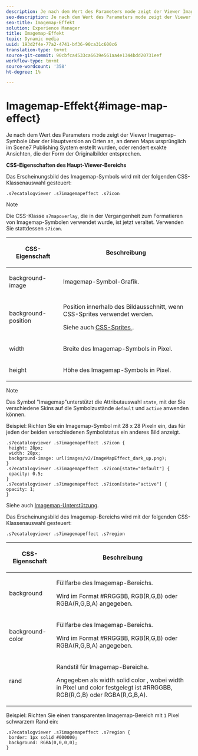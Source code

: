 ```yaml
---
description: Je nach dem Wert des Parameters mode zeigt der Viewer Imagemap-Symbole über der Hauptversion an Orten an, an denen Maps ursprünglich im Scene7 Publishing System erstellt wurden, oder rendert exakte Ansichten, die der Form der Originalbilder entsprechen.
seo-description: Je nach dem Wert des Parameters mode zeigt der Viewer Imagemap-Symbole über der Hauptversion an Orten an, an denen Maps ursprünglich im Scene7 Publishing System erstellt wurden, oder rendert exakte Ansichten, die der Form der Originalbilder entsprechen.
seo-title: Imagemap-Effekt
solution: Experience Manager
title: Imagemap-Effekt
topic: Dynamic media
uuid: 193d2f4e-77a2-4741-bf36-90ca31c600c6
translation-type: tm+mt
source-git-commit: 90cbfca4533ca6639e561aa4e1344bdd20731eef
workflow-type: tm+mt
source-wordcount: '358'
ht-degree: 1%

---
```



# Imagemap-Effekt{#image-map-effect}

Je nach dem Wert des Parameters mode zeigt der Viewer Imagemap-Symbole über der Hauptversion an Orten an, an denen Maps ursprünglich im Scene7 Publishing System erstellt wurden, oder rendert exakte Ansichten, die der Form der Originalbilder entsprechen.

<!--<a id="section_061E550C1C1D4DB2BD663A898895B38C"></a>-->

**CSS-Eigenschaften des Haupt-Viewer-Bereichs**

Das Erscheinungsbild des Imagemap-Symbols wird mit der folgenden CSS-Klassenauswahl gesteuert:

```
.s7ecatalogviewer .s7imagemapeffect .s7icon
```

>[!NOTE]
>
>Die CSS-Klasse `s7mapoverlay`, die in der Vergangenheit zum Formatieren von Imagemap-Symbolen verwendet wurde, ist jetzt veraltet. Verwenden Sie stattdessen `s7icon`.

<table id="table_94EE3F5BBE4547C0B4943471CEE7EDE4"> 
 <thead> 
  <tr> 
   <th colname="col1" class="entry"> <p> CSS-Eigenschaft </p> </th> 
   <th colname="col2" class="entry"> <p>Beschreibung </p> </th> 
  </tr> 
 </thead>
 <tbody> 
  <tr> 
   <td colname="col1"> <p> <span class="codeph"> background-image  </span> </p> </td> 
   <td colname="col2"> <p>Imagemap-Symbol-Grafik. </p> </td> 
  </tr> 
  <tr> 
   <td colname="col1"> <p> <span class="codeph"> background-position  </span> </p> </td> 
   <td colname="col2"> <p> Position innerhalb des Bildausschnitt, wenn CSS-Sprites verwendet werden. </p> <p>Siehe auch <a href="../../../c-html5-s7-aem-asset-viewers/c-html5-20-ecatalog-viewer-about/c-html5-20-ecatalog-viewer-customizingviewer/c-html5-20-ecatalog-viewer-customizingviewer.md#section-9d570f95eb2443aca74c1b02f6e89aff" format="dita" scope="local"> CSS-Sprites </a>. </p> </td> 
  </tr> 
  <tr> 
   <td colname="col1"> <p> <span class="codeph"> width </span> </p> </td> 
   <td colname="col2"> <p>Breite des Imagemap-Symbols in Pixel. </p> </td> 
  </tr> 
  <tr> 
   <td colname="col1"> <p> <span class="codeph"> height </span> </p> </td> 
   <td colname="col2"> <p>Höhe des Imagemap-Symbols in Pixel. </p> </td> 
  </tr> 
 </tbody> 
</table>

>[!NOTE]
>
>Das Symbol &quot;Imagemap&quot;unterstützt die Attributauswahl `state`, mit der Sie verschiedene Skins auf die Symbolzustände `default` und `active` anwenden können.

Beispiel: Richten Sie ein Imagemap-Symbol mit 28 x 28 Pixeln ein, das für jeden der beiden verschiedenen Symbolstatus ein anderes Bild anzeigt.

```
.s7ecatalogviewer .s7imagemapeffect .s7icon { 
 height: 28px; 
 width: 28px;  
 background-image: url(images/v2/ImageMapEffect_dark_up.png); 
} 
.s7ecatalogviewer .s7imagemapeffect .s7icon[state="default"] { 
 opacity: 0.5; 
} 
.s7ecatalogviewer .s7imagemapeffect .s7icon[state="active"] { 
opacity: 1; 
}
```

Siehe auch [Imagemap-Unterstützung](../../../c-html5-s7-aem-asset-viewers/c-html5-20-ecatalog-viewer-about/c-html5-20-ecatalog-image-map-support.md#concept-28759efae5014a1fa8b0fb14dc26812a).

Das Erscheinungsbild des Imagemap-Bereichs wird mit der folgenden CSS-Klassenauswahl gesteuert:

```
.s7ecatalogviewer .s7imagemapeffect .s7region
```

<table id="table_1FF98CE842604AAABD838FF528CDC4EF"> 
 <thead> 
  <tr> 
   <th colname="col1" class="entry"> <p> CSS-Eigenschaft </p> </th> 
   <th colname="col2" class="entry"> <p>Beschreibung </p> </th> 
  </tr> 
 </thead>
 <tbody> 
  <tr> 
   <td colname="col1"> <p> <span class="codeph"> background  </span> </p> </td> 
   <td colname="col2"> <p> Füllfarbe des Imagemap-Bereichs. </p> <p>Wird im Format #RRGGBB, RGB(R,G,B) oder RGBA(R,G,B,A) angegeben. </p> </td> 
  </tr> 
  <tr> 
   <td colname="col1"> <p> <span class="codeph"> background-color  </span> </p> </td> 
   <td colname="col2"> <p> Füllfarbe des Imagemap-Bereichs. </p> <p>Wird im Format #RRGGBB, RGB(R,G,B) oder RGBA(R,G,B,A) angegeben. </p> </td> 
  </tr> 
  <tr> 
   <td colname="col1"> <p> <span class="codeph"> rand </span> </p> </td> 
   <td colname="col2"> <p> Randstil für Imagemap-Bereiche. </p> <p>Angegeben als <span class="codeph"> <span class="varname"> width </span> solid <span class="varname"> color </span> </span>, wobei <span class="codeph"> <span class="varname"> width </span> </span> in Pixel und <span class="codeph"> <span class="varname"> color </span> </span> festgelegt ist #RRGGBB, RGB(R,G,B) oder RGBA(R,G,B,A). </p> </td> 
  </tr> 
 </tbody> 
</table>

Beispiel: Richten Sie einen transparenten Imagemap-Bereich mit `1` Pixel schwarzem Rand ein:

```
.s7ecatalogviewer .s7imagemapeffect .s7region { 
 border: 1px solid #000000; 
 background: RGBA(0,0,0,0);  
}
```

